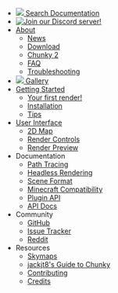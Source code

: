 * <a href="search.html"><img src="search.png">&nbsp;Search Documentation</a>
* [![Join our Discord server!](discord_icon.png)](https://discord.gg/VqcHpsF)
* [About](index.html)
    * [News](news.html)
    * [Download](download.html)
    * [Chunky 2](chunky2.html)
    * [FAQ](faq.html)
    * [Troubleshooting](troubleshooting.html)
* <a href="gallery.html"><img src="gallery.png">&nbsp;Gallery</a>
* [Getting Started](getting_started.html)
    * [Your first render!](your_first_render.html)
    * [Installation](install.html)
    * [Tips](tips.html)
* [User Interface](user_interface.html)
    * [2D Map](2d_map.html)
    * [Render Controls](render_controls.html)
    * [Render Preview](render_preview.html)
* Documentation
    * [Path Tracing](path_tracing.html)
    * [Headless Rendering](headless.html)
    * [Scene Format](scene_format.html)
    * [Minecraft Compatibility](minecraft_compatibility.html)
    * [Plugin API](plugin_api.html)
    * [API Docs](api/)
* Community
    * [GitHub](https://github.com/llbit/chunky)
    * [Issue Tracker](https://github.com/llbit/chunky/issues)
    * [Reddit](https://www.reddit.com/r/chunky)
* Resources
    * [Skymaps](skymaps.html)
    * [jackjt8's Guide to Chunky](https://jackjt8.github.io/ChunkyGuide/)
    * [Contributing](contributing.html)
    * [Credits](credits.html)
